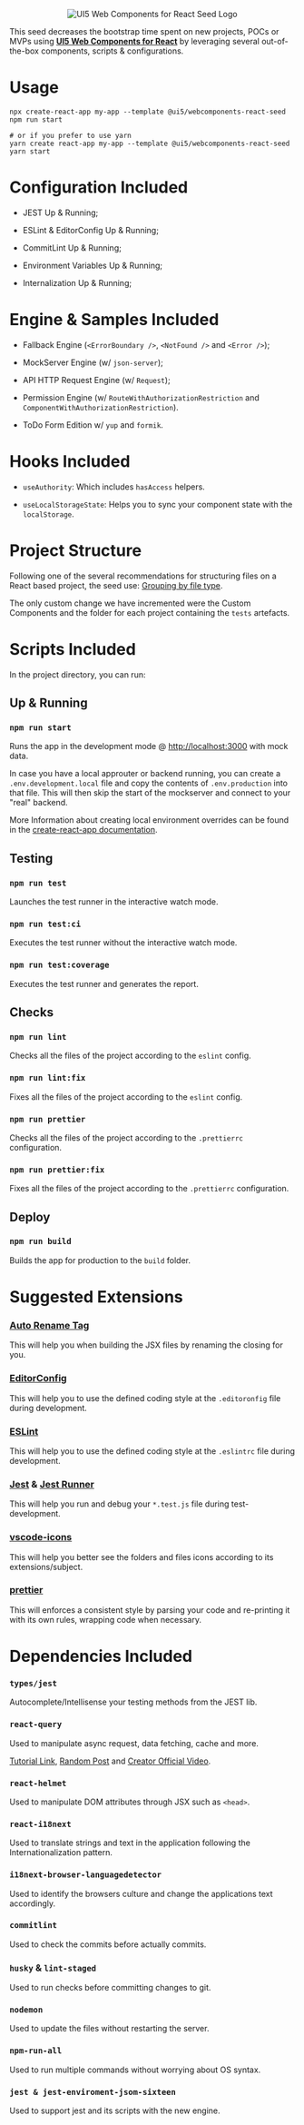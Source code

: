 <a name="top"></a>

<p align="center">
  <img src="https://user-images.githubusercontent.com/8363610/93131219-1e36c300-f6aa-11ea-90e6-581d3f8a4491.png" alt="UI5 Web Components for React Seed Logo" />
</p>

This seed decreases the bootstrap time spent on new projects, POCs or MVPs using [**UI5 Web Components for React**](https://github.com/SAP/ui5-webcomponents-react) by leveraging several out-of-the-box components, scripts & configurations.

# Usage
```shell script
npx create-react-app my-app --template @ui5/webcomponents-react-seed
npm run start

# or if you prefer to use yarn
yarn create react-app my-app --template @ui5/webcomponents-react-seed
yarn start
```

# Configuration Included

- JEST Up & Running;

- ESLint & EditorConfig Up & Running;

- CommitLint Up & Running;

- Environment Variables Up & Running;

- Internalization Up & Running;

# Engine & Samples Included

- Fallback Engine (`<ErrorBoundary />`, `<NotFound />` and `<Error />`);

- MockServer Engine (w/ `json-server`);

- API HTTP Request Engine (w/ `Request`);

- Permission Engine (w/ `RouteWithAuthorizationRestriction` and `ComponentWithAuthorizationRestriction`).

- ToDo Form Edition w/ `yup` and `formik`.

# Hooks Included

- `useAuthority`: Which includes `hasAccess` helpers.

- `useLocalStorageState`: Helps you to sync your component state with the `localStorage`.

# Project Structure

Following one of the several recommendations for structuring files on a React based project, the seed use: [Grouping by file type](https://reactjs.org/docs/faq-structure.html#grouping-by-file-type).

The only custom change we have incremented were the Custom Components and the folder for each project containing the `tests` artefacts.

# Scripts Included

In the project directory, you can run:

## Up & Running

### `npm run start`

Runs the app in the development mode @ [http://localhost:3000](http://localhost:3000) with mock data.

In case you have a local approuter or backend running, you can create a `.env.development.local` file and copy the
contents of `.env.production` into that file. This will then skip the start of the mockserver and connect to your
"real" backend.

More Information about creating local environment overrides can be found in the 
[create-react-app documentation](https://create-react-app.dev/docs/adding-custom-environment-variables).

## Testing

### `npm run test`

Launches the test runner in the interactive watch mode.

### `npm run test:ci`

Executes the test runner without the interactive watch mode.

### `npm run test:coverage`

Executes the test runner and generates the report.

## Checks

### `npm run lint`

Checks all the files of the project according to the `eslint` config.

### `npm run lint:fix`

Fixes all the files of the project according to the `eslint` config.

### `npm run prettier`

Checks all the files of the project according to the `.prettierrc` configuration.

### `npm run prettier:fix`

Fixes all the files of the project according to the `.prettierrc` configuration.

## Deploy

### `npm run build`

Builds the app for production to the `build` folder.

# Suggested Extensions

### [Auto Rename Tag](https://marketplace.visualstudio.com/items?itemName=formulahendry.auto-rename-tag)

This will help you when building the JSX files by renaming the closing for you.

### [EditorConfig](https://marketplace.visualstudio.com/items?itemName=EditorConfig.EditorConfig)

This will help you to use the defined coding style at the `.editoronfig` file during development.

### [ESLint](https://marketplace.visualstudio.com/items?itemName=dbaeumer.vscode-eslint)

This will help you to use the defined coding style at the `.eslintrc` file during development.

### [Jest](https://marketplace.visualstudio.com/items?itemName=Orta.vscode-jest) & [Jest Runner](https://marketplace.visualstudio.com/items?itemName=dbaeumer.vscode-eslint)

This will help you run and debug your `*.test.js` file during test-development.

### [vscode-icons](https://marketplace.visualstudio.com/items?itemName=vscode-icons-team.vscode-icons)

This will help you better see the folders and files icons according to its extensions/subject.

### [prettier](https://marketplace.visualstudio.com/items?itemName=esbenp.prettier-vscode)

This will enforces a consistent style by parsing your code and re-printing it with its own rules, wrapping code when necessary.

# Dependencies Included

### `types/jest`

Autocomplete/Intellisense your testing methods from the JEST lib.

### `react-query`

Used to manipulate async request, data fetching, cache and more.

[Tutorial Link](https://www.youtube.com/watch?v=yccbCol546c), [Random Post](https://blog.bitsrc.io/how-to-start-using-react-query-4869e3d5680d) and [Creator Official Video](https://www.youtube.com/watch?v=seU46c6Jz7E).

### `react-helmet`

Used to manipulate DOM attributes through JSX such as `<head>`.

### `react-i18next`

Used to translate strings and text in the application following the Internationalization pattern.

### `i18next-browser-languagedetector`

Used to identify the browsers culture and change the applications text accordingly.

### `commitlint`

Used to check the commits before actually commits.

### `husky` & `lint-staged`

Used to run checks before committing changes to git.

### `nodemon`

Used to update the files without restarting the server.

### `npm-run-all`

Used to run multiple commands without worrying about OS syntax.

### `jest & jest-enviroment-jsom-sixteen`

Used to support jest and its scripts with the new engine.
